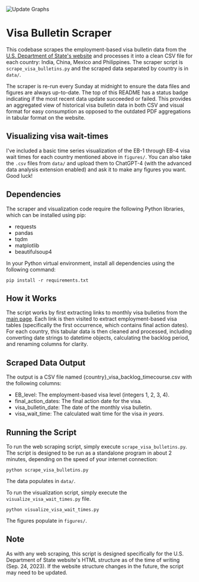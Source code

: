 ![Update Graphs](https://github.com/DavidBellamy/visa_dates/actions/workflows/update_graphs.yml/badge.svg)

# Visa Bulletin Scraper

This codebase scrapes the employment-based visa bulletin data from the [U.S. Department of State's website](https://travel.state.gov/content/travel/en/legal/visa-law0/visa-bulletin.html) and processes it into a clean CSV file for each country: India, China, Mexico and Philippines. The scraper script is `scrape_visa_bulletins.py` and the scraped data separated by country is in `data/`.

The scraper is re-run every Sunday at midnight to ensure the data files and figures are always up-to-date. The top of this README has a status badge indicating if the most recent data update succeeded or failed. This provides an aggregated view of historical visa bulletin data in both CSV and visual format for easy consumption as opposed to the outdated PDF aggregations in tabular format on the website. 

## Visualizing visa wait-times
I've included a basic time series visualization of the EB-1 through EB-4 visa wait times for each country mentioned above in `figures/`. You can also take the `.csv` files from `data/` and upload them to ChatGPT-4 (with the advanced data analysis extension enabled) and ask it to make any figures you want. Good luck!

## Dependencies

The scraper and visualization code require the following Python libraries, which can be installed using pip:

- requests
- pandas
- tqdm
- matplotlib
- beautifulsoup4

In your Python virtual environment, install all dependencies using the following command:

```
pip install -r requirements.txt
```

## How it Works

The script works by first extracting links to monthly visa bulletins from the [main page](https://travel.state.gov/content/travel/en/legal/visa-law0/visa-bulletin.html). Each link is then visited to extract employment-based visa tables (specifically the first occurrence, which contains final action dates). For each country, this tabular data is then cleaned and processed, including converting date strings to datetime objects, calculating the backlog period, and renaming columns for clarity.

## Scraped Data Output

The output is a CSV file named {country}_visa_backlog_timecourse.csv with the following columns:

- EB_level: The employment-based visa level (integers 1, 2, 3, 4).
- final_action_dates: The final action date for the visa.
- visa_bulletin_date: The date of the monthly visa bulletin.
- visa_wait_time: The calculated wait time for the visa *in years*.

## Running the Script

To run the web scraping script, simply execute `scrape_visa_bulletins.py`. The script is designed to be run as a standalone program in about 2 minutes, depending on the speed of your internet connection:

```shell
python scrape_visa_bulletins.py
```

The data populates in `data/`.

To run the visualization script, simply execute the `visualize_visa_wait_times.py` file. 

```shell
python visualize_visa_wait_times.py
```

The figures populate in `figures/`.

## Note

As with any web scraping, this script is designed specifically for the U.S. Department of State website's HTML structure as of the time of writing (Sep. 24, 2023). If the website structure changes in the future, the script may need to be updated.
